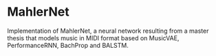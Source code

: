 # MahlerNet
Implementation of MahlerNet, a neural network resulting from a master thesis that models music in MIDI format based on MusicVAE, PerformanceRNN, BachProp and BALSTM.

